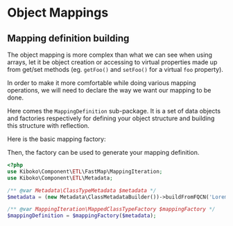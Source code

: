Object Mappings
===

Mapping definition building
---

The object mapping is more complex than what we can see when using arrays,
let it be object creation or accessing to virtual properties made up from
get/set methods (eg. `getFoo()` and `setFoo()` for a virtual `foo` property).

In order to make it more comfortable while doing various mapping operations,
we will need to declare the way we want our mapping to be done.

Here comes the `MappingDefinition` sub-package. It is a set of data objects and
factories respectively for defining your object structure and building this 
structure with reflection.

Here is the basic mapping factory:

Then, the factory can be used to generate your mapping definition.

```php
<?php
use Kiboko\Component\ETL\FastMap\MappingIteration;
use Kiboko\Component\ETL\Metadata;

/** @var Metadata\ClassTypeMetadata $metadata */
$metadata = (new Metadata\ClassMetadataBuilder())->buildFromFQCN('Lorem\\Ipsum\\Dolor');

/** @var MappingIteration\MappedClassTypeFactory $mappingFactory */
$mappingDefinition = $mappingFactory($metadata);
```